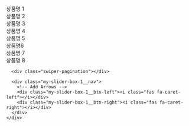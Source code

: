 <!-- |이 코드는 Swiper 라이브러리를 사용하여 이미지 갤러리를 만드는 코드입니다.
|
|주석작성
|md 파일도 html 그대로 확장자만 바꿔서 인식이 가능함. 
|단, html 파일의 경우  assets 폴더 내에 있고, md 파일은 바깥에 있기 때문에
|각 사진 및 css, js 를 불러오는 확장자를 인식할 때에 슬러쉬 /assets/ 를 한번 더 넣어줘야함. 
|슬러쉬를 앞에도 빼먹을 경우 안되서 앞에도 꼭 넣어줘야함 
| -->
<!-- 폰트어썸 불러오기 -->
<link rel="stylesheet" href="https://cdnjs.cloudflare.com/ajax/libs/font-awesome/5.15.2/css/all.min.css">

<link rel="stylesheet" href="https://cdnjs.cloudflare.com/ajax/libs/Swiper/6.8.4/swiper-bundle.min.css" />
<script src="https://cdnjs.cloudflare.com/ajax/libs/Swiper/6.8.4/swiper-bundle.min.js"></script>




<div class="section-1 con-min-width">
  <div class="con">
    <div class="my-slider-box-1">
      <div class="swiper-container">
        <div class="swiper-wrapper">
          <div class="swiper-slide">
            <div class="my-slider-box-1__prod-name">상품명 1</div>
            <img src="/assets/gallery/1.jpg" alt="">
          </div>
          <div class="swiper-slide">
            <div class="my-slider-box-1__prod-name">상품명 2</div>
            <img src="/assets/gallery/2.jpg" alt="">
          </div>
          <div class="swiper-slide">
            <div class="my-slider-box-1__prod-name">상품명 3</div>
            <img src="/assets/gallery/3.jpg" alt="">
          </div>
          <div class="swiper-slide">
            <div class="my-slider-box-1__prod-name">상품명 4</div>
            <img src="/assets/gallery/4.jpg" alt="">
          </div>
          <div class="swiper-slide">
            <div class="my-slider-box-1__prod-name">상품명 5</div>
            <img src="/assets/gallery/5.jpg" alt="">
          </div>
          <div class="swiper-slide">
            <div class="my-slider-box-1__prod-name">상품명6</div>
            <img src="/assets/gallery/6.jpg" alt="">
          </div>
          <div class="swiper-slide">
            <div class="my-slider-box-1__prod-name">상품명 7</div>
            <img src="/assets/gallery/7.jpg" alt="">
          </div>
          <div class="swiper-slide">
            <div class="my-slider-box-1__prod-name">상품명 8</div>
            <img src="/assets/gallery/8.jpg" alt="">
          </div>
        </div>
      </div>
      
      <div class="swiper-pagination"></div>

      <div class="my-slider-box-1__nav">
        <!-- Add Arrows -->
        <div class="my-slider-box-1__btn-left"><i class="fas fa-caret-left"></i></div>
        <div class="my-slider-box-1__btn-right"><i class="fas fa-caret-right"></i></div>
      </div>
    </div>
  </div>
</div>
<link rel="stylesheet" href="/assets/css/slide gallery.css" />
<script src="/assets/js/slide gallery.js"></script>
